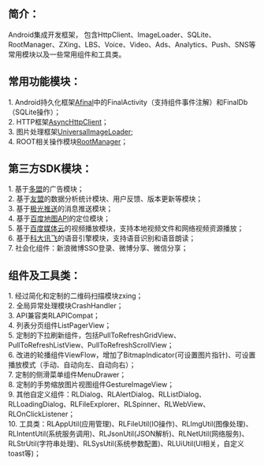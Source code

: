 <h2>简介：</h2>
Android集成开发框架， 包含HttpClient、ImageLoader、SQLite、RootManager、ZXing、LBS、Voice、Video、Ads、Analytics、Push、SNS等常用模块以及一些常用组件和工具类。<BR/>


<h2>常用功能模块：</h2>
1. Android持久化框架<a target="_blank" href="https://github.com/RincLiu/afinal">Afinal</a>中的FinalActivity（支持组件事件注解）和FinalDb（SQLite操作）；<BR/>
2. HTTP框架<a target="_blank" href="https://github.com/loopj/android-async-http">AsyncHttpClient</a>；<BR/>
3. 图片处理框架<a target"_blank" href="https://github.com/nostra13/Android-Universal-Image-Loader">UniversalImageLoader</a>;<BR/>
4. ROOT相关操作模块<a target="_blank" href="https://github.com/Chrisplus/RootManager">RootManager</a>；<BR/>

<h2>第三方SDK模块：</h2>
1. 基于<a target="_blank" href="http://www.duomeng.net/developers/developers.htm">多盟</a>的广告模块；<BR/>
2. 基于<a target="_blank" href="http://www.umeng.com">友盟</a>的数据分析统计模块、用户反馈、版本更新等模块；<BR/>
3. 基于<a target="_blank" href="http://www.jpush.cn/">极光推送</a>的消息推送模块；<BR/>
4. 基于<a target="_blank" href="http://developer.baidu.com/map/">百度地图API</a>的定位模块；<BR/>
5. 基于<a target="_blank" href="http://developer.baidu.com/wiki/index.php?title=docs/cplat/media">百度媒体云</a>的视频播放模块，支持本地视频文件和网络视频资源播放；<BR/>
6. 基于<a target="_blank" href="http://open.voicecloud.cn/developer.php">科大讯飞</a>的语音引擎模块，支持语音识别和语音朗读；<BR/>
7. 社会化组件：新浪微博SSO登录、微博分享、微信分享；<BR/>

<h2>组件及工具类：</h2>
1. 经过简化和定制的二维码扫描模块zxing；<BR/>
2. 全局异常处理模块CrashHandler；<BR/>
3. API兼容类RLAPICompat；<BR/>
4. 列表分页组件ListPagerView；<BR/>
5. 定制的下拉刷新组件，包括PullToRefreshGridView、PullToRefreshListView、PullToRefreshScrollView；<BR/>
6. 改进的轮播组件ViewFlow，增加了BitmapIndicator(可设置图片指针)、可设置播放模式（手动、自动向左、自动向右）；<BR/>
7. 定制的侧滑菜单组件MenuDrawer；<BR/>
8. 定制的手势缩放图片视图组件GestureImageView；<BR/>
9. 其他自定义组件：RLDialog、RLAlertDialog、RLListDialog、RLLoadingDialog、RLFileExplorer、RLSpinner、RLWebView、RLOnClickListener；<BR/>
10. 工具类：RLAppUtil(应用管理)、RLFileUtil(IO操作)、RLImgUtil(图像处理)、RLIntentUtil(系统服务调用)、RLJsonUtil(JSON解析)、RLNetUtil(网络服务)、RLStrUtil(字符串处理)、RLSysUtil(系统参数配置)、RLUiUtil(UI相关，自定义toast等)；<BR/>
